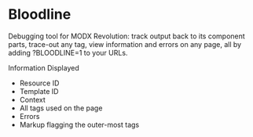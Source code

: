 Bloodline
=========

Debugging tool for MODX Revolution: track output back to its component parts, trace-out any tag,
view information and errors on any page, all by adding ?BLOODLINE=1 to your URLs.

Information Displayed

* Resource ID
* Template ID
* Context
* All tags used on the page
* Errors
* Markup flagging the outer-most tags
